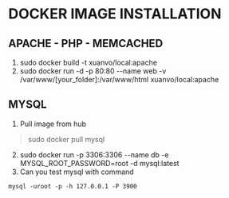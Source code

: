 # DOCKER IMAGE INSTALLATION
## APACHE - PHP - MEMCACHED
1. sudo docker build -t xuanvo/local:apache
2. sudo docker run -d -p 80:80 --name web -v /var/www/[your_folder]:/var/www/html xuanvo/local:apache

## MYSQL
1. Pull image from hub

> sudo docker pull mysql

2. sudo docker run -p 3306:3306 --name db -e MYSQL_ROOT_PASSWORD=root -d mysql:latest
3. Can you test mysql with command 

```
mysql -uroot -p -h 127.0.0.1 -P 3900
```
